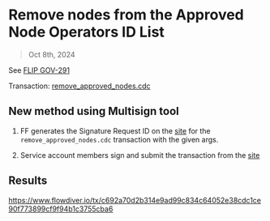 # Remove nodes from the Approved Node Operators ID List

> Oct 8th, 2024

See [FLIP GOV-291](https://github.com/onflow/flips/pull/292)

Transaction: [remove_approved_nodes.cdc](../../../../templates/remove_approved_nodes.cdc)


## New method using Multisign tool

1. FF generates the Signature Request ID on the [site](https://flow-multisig-git-service-account-onflow.vercel.app/mainnet) for the `remove_approved_nodes.cdc` transaction with the given args.

2. Service account members sign and submit the transaction from the [site](https://flow-multisig-git-service-account-onflow.vercel.app/mainnet)


## Results

https://www.flowdiver.io/tx/c692a70d2b314e9ad99c834c64052e38cdc1ce90f773899cf9f94b1c3755cba6
